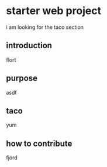 # starter web project

i am looking for the taco section

## introduction

flort

## purpose

asdf

## taco

yum

## how to contribute

fjord